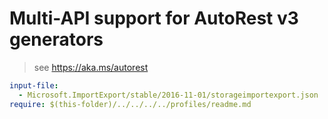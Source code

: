 # Multi-API support for AutoRest v3 generators

> see https://aka.ms/autorest

``` yaml $(enable-multi-api)
input-file:
  - Microsoft.ImportExport/stable/2016-11-01/storageimportexport.json
require: $(this-folder)/../../../../profiles/readme.md
```
